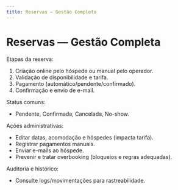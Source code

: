```yaml
---
title: Reservas — Gestão Completa
---
```


# Reservas — Gestão Completa

Etapas da reserva:
1) Criação online pelo hóspede ou manual pelo operador.
2) Validação de disponibilidade e tarifa.
3) Pagamento (automático/pendente/confirmado).
4) Confirmação e envio de e-mail.

Status comuns:
- Pendente, Confirmada, Cancelada, No-show.

Ações administrativas:
- Editar datas, acomodação e hóspedes (impacta tarifa).
- Registrar pagamentos manuais.
- Enviar e-mails ao hóspede.
- Prevenir e tratar overbooking (bloqueios e regras adequadas).

Auditoria e histórico:
- Consulte logs/movimentações para rastreabilidade.
